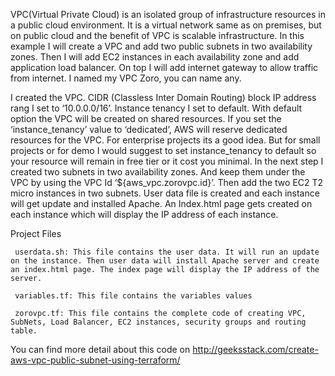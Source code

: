 VPC(Virtual Private Cloud) is an isolated group of infrastructure resources in a public cloud environment. It is a virtual network same as on premises, but on public cloud and the benefit of VPC is scalable infrastructure. In this example I will create a VPC and add two public subnets in two availability zones. Then I will add EC2 instances in each availability zone and add application load balancer. On top I will add internet gateway to allow traffic from internet.  I named my VPC Zoro, you can name any.

I created the VPC. CIDR (Classless Inter Domain Routing) block IP address rang I set to ‘10.0.0.0/16’. Instance tenancy I set to default. With default option the VPC will be created on shared resources. If you set the ‘instance_tenancy’ value to ‘dedicated’, AWS will reserve dedicated resources for the VPC. For enterprise projects its a good idea. But for small projects or for demo I would suggest to set instance_tenancy to default so your resource will remain in free tier or it cost you minimal. In the next step I created two subnets in two availability zones. And keep them under the VPC by using the VPC Id ‘${aws_vpc.zorovpc.id}’. Then add the two EC2 T2 micro instances in two subnets. User data file is created and each instance will get update and installed Apache. An Index.html page gets created on each instance which will display the IP address of each instance.

Project Files

	 userdata.sh: This file contains the user data. It will run an update on the instance. Then user data will install Apache server and create an index.html page. The index page will display the IP address of the server.
	 
     variables.tf: This file contains the variables values
     
     zorovpc.tf: This file contains the complete code of creating VPC, SubNets, Load Balancer, EC2 instances, security groups and routing table.
     
You can find more detail about this code on http://geeksstack.com/create-aws-vpc-public-subnet-using-terraform/
